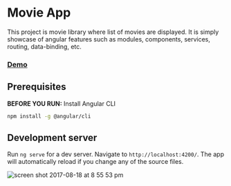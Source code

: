# Movie App

This project is movie library where list of movies are displayed. It is simply showcase of angular features such as modules, components, services, routing, data-binding, etc.

### [Demo](https://movie-app-29a50.firebaseapp.com)

## Prerequisites

**BEFORE YOU RUN:** Install Angular CLI
```bash
npm install -g @angular/cli
```

## Development server

Run `ng serve` for a dev server. Navigate to `http://localhost:4200/`. The app will automatically reload if you change any of the source files.

![screen shot 2017-08-18 at 8 55 53 pm](https://user-images.githubusercontent.com/9882972/29468753-2626b5b4-8463-11e7-85b5-2dbb37c7d9ea.png)
